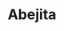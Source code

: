 ---
title: Abejita
date: 
draft: false

# descripcion
description : Dije de plata y nácar

materials: Plata 925

color: Plateado y nácar blanco

dimensions: 1,8cm largo

code: 02-25-0690

type: "Dijes"

categories: []

# Images
# first image will be shown in the product page
images:
  # - image: "images/path_to_image"
  # La ubicacion de las imagenes es imagenes/Dijes/Dijes.Nácar/02-25-0690-abejita
  - image: "./images/dijes/nácar/02-25-0690.JPG"
---